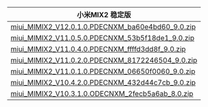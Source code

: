 | 小米MIX2  稳定版    |
| ---- |
| [miui_MIMIX2_V12.0.1.0.PDECNXM_ba60e4bd60_9.0.zip](https://hugeota.d.miui.com/V12.0.1.0.PDECNXM/miui_MIMIX2_V12.0.1.0.PDECNXM_ba60e4bd60_9.0.zip)    |
| [miui_MIMIX2_V11.0.5.0.PDECNXM_53b5f18de1_9.0.zip](https://hugeota.d.miui.com/V11.0.5.0.PDECNXM/miui_MIMIX2_V11.0.5.0.PDECNXM_53b5f18de1_9.0.zip)    |
| [miui_MIMIX2_V11.0.4.0.PDECNXM_ffffd3dd8f_9.0.zip](https://hugeota.d.miui.com/V11.0.4.0.PDECNXM/miui_MIMIX2_V11.0.4.0.PDECNXM_ffffd3dd8f_9.0.zip)    |
| [miui_MIMIX2_V11.0.2.0.PDECNXM_8172246504_9.0.zip](https://hugeota.d.miui.com/V11.0.2.0.PDECNXM/miui_MIMIX2_V11.0.2.0.PDECNXM_8172246504_9.0.zip)    |
| [miui_MIMIX2_V11.0.1.0.PDECNXM_06650f0060_9.0.zip](https://hugeota.d.miui.com/V11.0.1.0.PDECNXM/miui_MIMIX2_V11.0.1.0.PDECNXM_06650f0060_9.0.zip)    |
| [miui_MIMIX2_V10.4.2.0.PDECNXM_432d44c7cb_9.0.zip](https://hugeota.d.miui.com/V10.4.2.0.PDECNXM/miui_MIMIX2_V10.4.2.0.PDECNXM_432d44c7cb_9.0.zip)    |
| [miui_MIMIX2_V10.3.1.0.ODECNXM_2fecb5a6ab_8.0.zip](https://hugeota.d.miui.com/V10.3.1.0.ODECNXM/miui_MIMIX2_V10.3.1.0.ODECNXM_2fecb5a6ab_8.0.zip)    |
